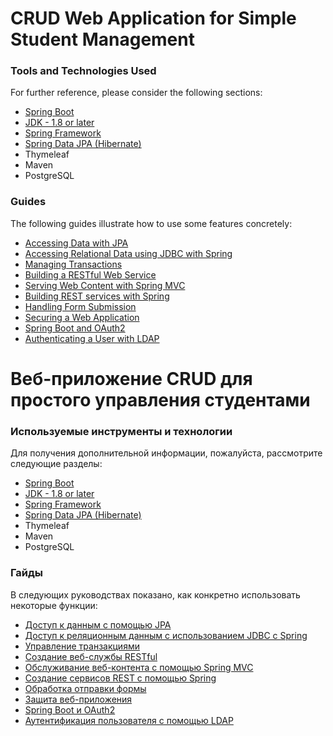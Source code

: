 # CRUD Web Application for Simple Student Management

### Tools and Technologies Used

For further reference, please consider the following sections:

* [Spring Boot](https://spring.io/projects/spring-boot#overview)
* [JDK - 1.8 or later](https://www.oracle.com/java/technologies/downloads/)
* [Spring Framework](https://spring.io/projects/spring-framework)
* [Spring Data JPA (Hibernate)](https://spring.io/projects/spring-data-jpa)
* Thymeleaf
* Maven
* PostgreSQL

### Guides

The following guides illustrate how to use some features concretely:

* [Accessing Data with JPA](https://spring.io/guides/gs/accessing-data-jpa/)
* [Accessing Relational Data using JDBC with Spring](https://spring.io/guides/gs/relational-data-access/)
* [Managing Transactions](https://spring.io/guides/gs/managing-transactions/)
* [Building a RESTful Web Service](https://spring.io/guides/gs/rest-service/)
* [Serving Web Content with Spring MVC](https://spring.io/guides/gs/serving-web-content/)
* [Building REST services with Spring](https://spring.io/guides/tutorials/rest/)
* [Handling Form Submission](https://spring.io/guides/gs/handling-form-submission/)
* [Securing a Web Application](https://spring.io/guides/gs/securing-web/)
* [Spring Boot and OAuth2](https://spring.io/guides/tutorials/spring-boot-oauth2/)
* [Authenticating a User with LDAP](https://spring.io/guides/gs/authenticating-ldap/)


# Веб-приложение CRUD для простого управления студентами

### Используемые инструменты и технологии

Для получения дополнительной информации, пожалуйста, рассмотрите следующие разделы:

* [Spring Boot](https://spring.io/projects/spring-boot#overview)
* [JDK - 1.8 or later](https://www.oracle.com/java/technologies/downloads/)
* [Spring Framework](https://spring.io/projects/spring-framework)
* [Spring Data JPA (Hibernate)](https://spring.io/projects/spring-data-jpa)
* Thymeleaf
* Maven
* PostgreSQL

### Гайды

В следующих руководствах показано, как конкретно использовать некоторые функции:

* [Доступ к данным с помощью JPA](https://spring.io/guides/gs/accessing-data-jpa/)
* [Доступ к реляционным данным с использованием JDBC с Spring](https://spring.io/guides/gs/relational-data-access/)
* [Управление транзакциями](https://spring.io/guides/gs/managing-transactions/)
* [Создание веб-службы RESTful](https://spring.io/guides/gs/rest-service/)
* [Обслуживание веб-контента с помощью Spring MVC](https://spring.io/guides/gs/serving-web-content/)
* [Создание сервисов REST с помощью Spring](https://spring.io/guides/tutorials/rest/)
* [Обработка отправки формы](https://spring.io/guides/gs/handling-form-submission/)
* [Защита веб-приложения](https://spring.io/guides/gs/securing-web/)
* [Spring Boot и OAuth2](https://spring.io/guides/tutorials/spring-boot-oauth2/)
* [Аутентификация пользователя с помощью LDAP](https://spring.io/guides/gs/authenticating-ldap/)
